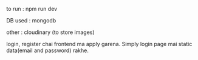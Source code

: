 to run : npm run dev

DB used : mongodb 

other : cloudinary (to store images)

login, register chai frontend ma apply garena. Simply login page mai static data(email and password) rakhe.
